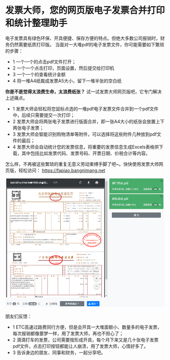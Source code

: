 # 发票大师，您的网页版电子发票合并打印和统计整理助手

电子发票具有绿色环保、开具便捷、保存方便的特点。但绝大多数公司报销时，财务仍然需要纸质打印版。
当面对一大堆pdf的电子发票文件，你可能需要如下繁琐的步骤：
* 1 一个一个的点击pdf文件打开；
* 2 一个一个点击打印，页面设置，然后提交给打印机
* 3 一个一个的查看统计金额
* 4 将一堆A4纸裁成发票A5大小，留下一堆半张的空白纸

**你是不是觉得太浪费生命，太浪费纸张？**
试一试发票大师网页版吧，它专门解决上述痛点。

* 1 发票大师会轻松将您鼠标点选的一堆pdf电子发票文件合并到一个pdf文件中，后续只需要提交一次打印；
* 2 发票大师会将两张电子发票进行版面合并，即一张A4大小的纸张会放置上下两张电子发票；
* 3 发票大师会智能识别购物清单等附件，可以选择将这些附件几种放到pdf文件的最后；
* 4 发票大师会自动统计您的发票信息，将重要的发票信息生成Excels表格供下载，其中包括比如发票代码、发票号码、开票日期、价税合计等内容。

怎么样，不再被这些繁琐的重复无意义劳动束缚手脚了吧~。快快使用发票大师网页版，轻松访问：
https://fapiao.bangnimang.net

![image](https://github.com/ikunalpha/fapiaodashi/raw/master/screencap.png)

朋友们反馈：
* 1 ETC高速过路费同行方便，但是会开具一大堆面额小、数量多的电子发票，每次报销都像噩梦一样，用了发票大师，再也不担心了；
* 2 滴滴打车的发票，公司需要按形成开具，每个月下来又是几十张电子发票pdf文件，点击打印按钮都能让人崩溃，用了发票大师，心情好多了。
* 3 告诉身边的朋友、同事和财务，一起分享吧。
